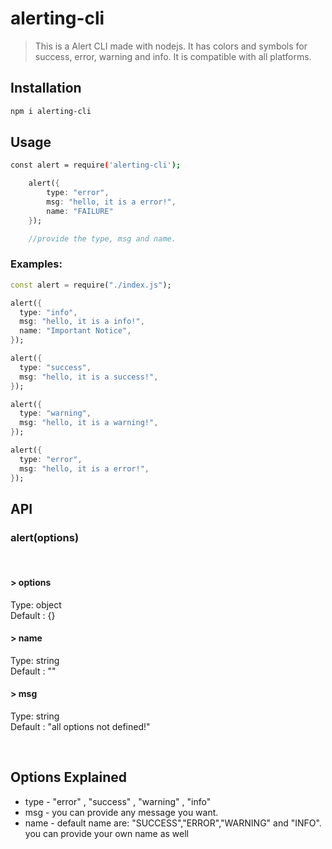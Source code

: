 # alerting-cli

> This is a Alert CLI made with nodejs. It has colors and symbols for success, error, warning and info. It is compatible with all platforms.

## Installation

```sh
npm i alerting-cli
```

## Usage

```sh
const alert = require('alerting-cli');
```

```dart
    alert({
        type: "error",
        msg: "hello, it is a error!",
        name: "FAILURE"
    });

    //provide the type, msg and name.
```

### Examples:

```dart
const alert = require("./index.js");

alert({
  type: "info",
  msg: "hello, it is a info!",
  name: "Important Notice",
});

alert({
  type: "success",
  msg: "hello, it is a success!",
});

alert({
  type: "warning",
  msg: "hello, it is a warning!",
});

alert({
  type: "error",
  msg: "hello, it is a error!",
});
```

## API

### alert(options)

<br>

#### > options

Type: object <br>
Default : {}

#### > name

Type: string <br>
Default : ""

#### > msg

Type: string <br>
Default : "all options not defined!"

<br>

## Options Explained

- type - "error" , "success" , "warning" , "info"
- msg - you can provide any message you want.
- name - default name are: "SUCCESS","ERROR","WARNING" and "INFO". you can provide your own name as well
